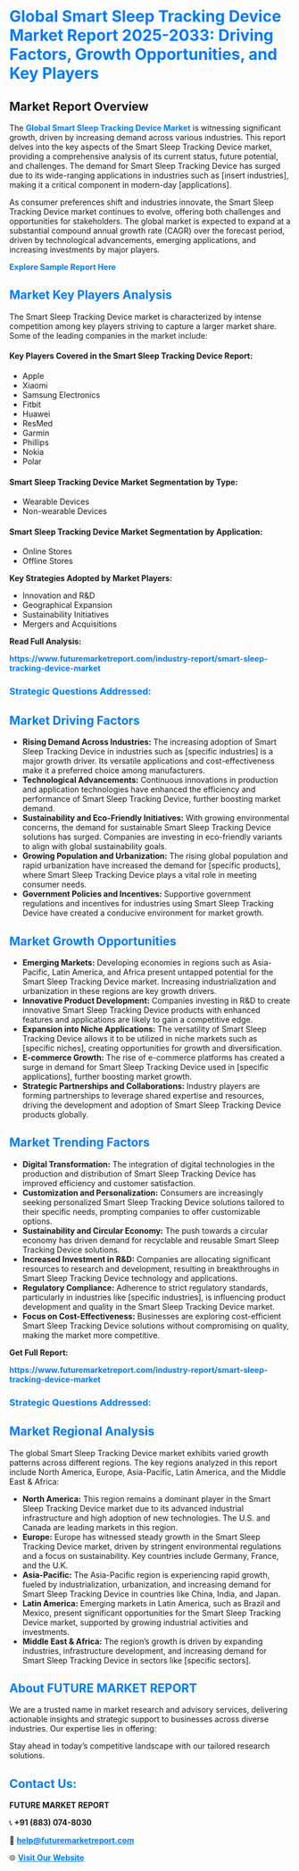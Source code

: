 <h1 style="color: #007BFF;">Global Smart Sleep Tracking Device Market Report 2025-2033: Driving Factors, Growth Opportunities, and Key Players</h1>

<section id="overview">
<h2>Market Report Overview</h2>
<p>The <a href="https://www.futuremarketreport.com/industry-report/smart-sleep-tracking-device-market" style="color: #007BFF; text-decoration: none;"><strong>Global Smart Sleep Tracking Device Market</strong></a> is witnessing significant growth, driven by increasing demand across various industries. This report delves into the key aspects of the Smart Sleep Tracking Device market, providing a comprehensive analysis of its current status, future potential, and challenges. The demand for Smart Sleep Tracking Device has surged due to its wide-ranging applications in industries such as [insert industries], making it a critical component in modern-day [applications].</p>
<p>As consumer preferences shift and industries innovate, the Smart Sleep Tracking Device market continues to evolve, offering both challenges and opportunities for stakeholders. The global market is expected to expand at a substantial compound annual growth rate (CAGR) over the forecast period, driven by technological advancements, emerging applications, and increasing investments by major players.</p>
</section>

<section id="overview">
<p><a href="https://www.futuremarketreport.com/request-sample/reportId=28729" style="color: #007BFF; text-decoration: none;"><strong>Explore Sample Report Here</strong></a></p>
</section>

<section id="key-players">
<h2 style="color: #007BFF;">Market Key Players Analysis</h2>
<p>The Smart Sleep Tracking Device market is characterized by intense competition among key players striving to capture a larger market share. Some of the leading companies in the market include:</p>
<h4>Key Players Covered in the Smart Sleep Tracking Device Report:</h4>
<ul><li>Apple</li><li>Xiaomi</li><li>Samsung Electronics</li><li>Fitbit</li><li>Huawei</li><li>ResMed</li><li>Garmin</li><li>Phillips</li><li>Nokia</li><li>Polar</li></ul>
<h4>Smart Sleep Tracking Device Market Segmentation by Type:</h4>
<ul><li>Wearable Devices</li><li>Non-wearable Devices</li></ul>

<h4>Smart Sleep Tracking Device Market Segmentation by Application:</h4>
<ul><li>Online Stores</li><li>Offline Stores</li></ul>
<p><strong>Key Strategies Adopted by Market Players:</strong></p>
<ul>
<li>Innovation and R&D</li>
<li>Geographical Expansion</li>
<li>Sustainability Initiatives</li>
<li>Mergers and Acquisitions</li>
</ul>
</section>

<section>
<p><strong>Read Full Analysis: </strong></p><a href="https://www.futuremarketreport.com/industry-report/smart-sleep-tracking-device-market" style="color: #007BFF; text-decoration: none;"><strong>https://www.futuremarketreport.com/industry-report/smart-sleep-tracking-device-market</strong></a>
<h3 style="color: #007BFF;">Strategic Questions Addressed:</h3>
</section>

<section id="driving-factors">
<h2 style="color: #007BFF;">Market Driving Factors</h2>
<ul>
<li><strong>Rising Demand Across Industries:</strong> The increasing adoption of Smart Sleep Tracking Device in industries such as [specific industries] is a major growth driver. Its versatile applications and cost-effectiveness make it a preferred choice among manufacturers.</li>
<li><strong>Technological Advancements:</strong> Continuous innovations in production and application technologies have enhanced the efficiency and performance of Smart Sleep Tracking Device, further boosting market demand.</li>
<li><strong>Sustainability and Eco-Friendly Initiatives:</strong> With growing environmental concerns, the demand for sustainable Smart Sleep Tracking Device solutions has surged. Companies are investing in eco-friendly variants to align with global sustainability goals.</li>
<li><strong>Growing Population and Urbanization:</strong> The rising global population and rapid urbanization have increased the demand for [specific products], where Smart Sleep Tracking Device plays a vital role in meeting consumer needs.</li>
<li><strong>Government Policies and Incentives:</strong> Supportive government regulations and incentives for industries using Smart Sleep Tracking Device have created a conducive environment for market growth.</li>
</ul>
</section>

<section id="growth-opportunities">
<h2 style="color: #007BFF;">Market Growth Opportunities</h2>
<ul>
<li><strong>Emerging Markets:</strong> Developing economies in regions such as Asia-Pacific, Latin America, and Africa present untapped potential for the Smart Sleep Tracking Device market. Increasing industrialization and urbanization in these regions are key growth drivers.</li>
<li><strong>Innovative Product Development:</strong> Companies investing in R&D to create innovative Smart Sleep Tracking Device products with enhanced features and applications are likely to gain a competitive edge.</li>
<li><strong>Expansion into Niche Applications:</strong> The versatility of Smart Sleep Tracking Device allows it to be utilized in niche markets such as [specific niches], creating opportunities for growth and diversification.</li>
<li><strong>E-commerce Growth:</strong> The rise of e-commerce platforms has created a surge in demand for Smart Sleep Tracking Device used in [specific applications], further boosting market growth.</li>
<li><strong>Strategic Partnerships and Collaborations:</strong> Industry players are forming partnerships to leverage shared expertise and resources, driving the development and adoption of Smart Sleep Tracking Device products globally.</li>
</ul>
</section>

<section id="trending-factors">
<h2 style="color: #007BFF;">Market Trending Factors</h2>
<ul>
<li><strong>Digital Transformation:</strong> The integration of digital technologies in the production and distribution of Smart Sleep Tracking Device has improved efficiency and customer satisfaction.</li>
<li><strong>Customization and Personalization:</strong> Consumers are increasingly seeking personalized Smart Sleep Tracking Device solutions tailored to their specific needs, prompting companies to offer customizable options.</li>
<li><strong>Sustainability and Circular Economy:</strong> The push towards a circular economy has driven demand for recyclable and reusable Smart Sleep Tracking Device solutions.</li>
<li><strong>Increased Investment in R&D:</strong> Companies are allocating significant resources to research and development, resulting in breakthroughs in Smart Sleep Tracking Device technology and applications.</li>
<li><strong>Regulatory Compliance:</strong> Adherence to strict regulatory standards, particularly in industries like [specific industries], is influencing product development and quality in the Smart Sleep Tracking Device market.</li>
<li><strong>Focus on Cost-Effectiveness:</strong> Businesses are exploring cost-efficient Smart Sleep Tracking Device solutions without compromising on quality, making the market more competitive.</li>
</ul>
</section>

<section>
<p><strong>Get Full Report: </strong></p><a href="https://www.futuremarketreport.com/industry-report/smart-sleep-tracking-device-market" style="color: #007BFF; text-decoration: none;"><strong>https://www.futuremarketreport.com/industry-report/smart-sleep-tracking-device-market</strong></a>
<h3 style="color: #007BFF;">Strategic Questions Addressed:</h3>
</section>


<section id="regional-analysis">
<h2 style="color: #007BFF;">Market Regional Analysis</h2>
<p>The global Smart Sleep Tracking Device market exhibits varied growth patterns across different regions. The key regions analyzed in this report include North America, Europe, Asia-Pacific, Latin America, and the Middle East & Africa:</p>
<ul>
<li><strong>North America:</strong> This region remains a dominant player in the Smart Sleep Tracking Device market due to its advanced industrial infrastructure and high adoption of new technologies. The U.S. and Canada are leading markets in this region.</li>
<li><strong>Europe:</strong> Europe has witnessed steady growth in the Smart Sleep Tracking Device market, driven by stringent environmental regulations and a focus on sustainability. Key countries include Germany, France, and the U.K.</li>
<li><strong>Asia-Pacific:</strong> The Asia-Pacific region is experiencing rapid growth, fueled by industrialization, urbanization, and increasing demand for Smart Sleep Tracking Device in countries like China, India, and Japan.</li>
<li><strong>Latin America:</strong> Emerging markets in Latin America, such as Brazil and Mexico, present significant opportunities for the Smart Sleep Tracking Device market, supported by growing industrial activities and investments.</li>
<li><strong>Middle East & Africa:</strong> The region’s growth is driven by expanding industries, infrastructure development, and increasing demand for Smart Sleep Tracking Device in sectors like [specific sectors].</li>
</ul>
</section>

<footer>
<h2 style="color: #007BFF;">About FUTURE MARKET REPORT</h2>
<p>We are a trusted name in market research and advisory services, delivering actionable insights and strategic support to businesses across diverse industries. Our expertise lies in offering:</p>

<p>Stay ahead in today’s competitive landscape with our tailored research solutions.</p>

<h2 style="color: #007BFF;">Contact Us:</h2>
<p><strong>FUTURE MARKET REPORT</strong></p>
<p>📞 <strong>+91 (883) 074-8030</strong></p>
<p>📧 <strong><a href="mailto:help@futuremarketreport.com" style="color: #007BFF;">help@futuremarketreport.com</a></strong></p>
<p>🌐 <strong><a href="https://www.futuremarketreport.com/" style="color: #007BFF;">Visit Our Website</a></strong></p>
</footer>
